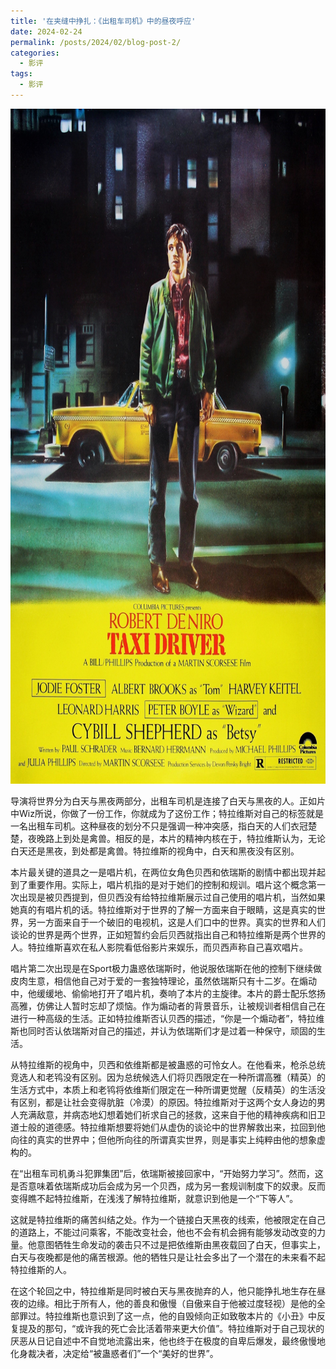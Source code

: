 ```yaml
---
title: '在夹缝中挣扎：《出租车司机》中的昼夜呼应'
date: 2024-02-24
permalink: /posts/2024/02/blog-post-2/
categories: 
  - 影评
tags:
  - 影评
---
```


<img src="/images/td.jpg" alt="Taxi Driver" width="720" height="1080">

导演将世界分为白天与黑夜两部分，出租车司机是连接了白天与黑夜的人。正如片中Wiz所说，你做了一份工作，你就成为了这份工作；特拉维斯对自己的标签就是一名出租车司机。这种昼夜的划分不只是强调一种冲突感，指白天的人们衣冠楚楚，夜晚路上到处是禽兽。相反的是，本片的精神内核在于，特拉维斯认为，无论白天还是黑夜，到处都是禽兽。特拉维斯的视角中，白天和黑夜没有区别。

本片最关键的道具之一是唱片机，在两位女角色贝西和依瑞斯的剧情中都出现并起到了重要作用。实际上，唱片机指的是对于她们的控制和规训。唱片这个概念第一次出现是被贝西提到，但贝西没有给特拉维斯展示过自己使用的唱片机，当然如果她真的有唱片机的话。特拉维斯对于世界的了解一方面来自于眼睛，这是真实的世界，另一方面来自于一个破旧的电视机，这是人们口中的世界。真实的世界和人们谈论的世界是两个世界，正如短暂约会后贝西就指出自己和特拉维斯是两个世界的人。特拉维斯喜欢在私人影院看低俗影片来娱乐，而贝西声称自己喜欢唱片。

唱片第二次出现是在Sport极力蛊惑依瑞斯时，他说服依瑞斯在他的控制下继续做皮肉生意，相信他自己对于爱的一套独特理论，虽然依瑞斯只有十二岁。在煽动中，他缓缓地、偷偷地打开了唱片机，奏响了本片的主旋律。本片的爵士配乐悠扬高雅，仿佛让人暂时忘却了烦恼。作为煽动者的背景音乐，让被规训者相信自己在进行一种高级的生活。正如特拉维斯否认贝西的描述，“你是一个煽动者”，特拉维斯也同时否认依瑞斯对自己的描述，并认为依瑞斯们才是过着一种保守，顽固的生活。

从特拉维斯的视角中，贝西和依维斯都是被蛊惑的可怜女人。在他看来，枪杀总统竞选人和老鸨没有区别。因为总统候选人们将贝西限定在一种所谓高雅（精英）的生活方式中，本质上和老鸨将依维斯们限定在一种所谓更觉醒（反精英）的生活没有区别，都是让社会变得肮脏（冷漠）的原因。特拉维斯对于这两个女人身边的男人充满敌意，并病态地幻想着她们祈求自己的拯救，这来自于他的精神疾病和旧卫道士般的道德感。特拉维斯想要将她们从虚伪的谈论中的世界解救出来，拉回到他向往的真实的世界中；但他所向往的所谓真实世界，则是事实上纯粹由他的想象虚构的。

在“出租车司机勇斗犯罪集团”后，依瑞斯被接回家中，“开始努力学习”。然而，这是否意味着依瑞斯成功后会成为另一个贝西，成为另一套规训制度下的奴隶。反而变得瞧不起特拉维斯，在浅浅了解特拉维斯，就意识到他是一个“下等人”。

这就是特拉维斯的痛苦纠结之处。作为一个链接白天黑夜的线索，他被限定在自己的道路上，不能过问乘客，不能改变社会，他也不会有机会拥有能够发动改变的力量。他意图牺牲生命发动的袭击只不过是把依维斯由黑夜载回了白天，但事实上，白天与夜晚都是他的痛苦根源。他的牺牲只是让社会多出了一个潜在的未来看不起特拉维斯的人。

在这个轮回之中，特拉维斯是同时被白天与黑夜抛弃的人，他只能挣扎地生存在昼夜的边缘。相比于所有人，他的善良和傲慢（自傲来自于他被过度轻视）是他的全部罪过。特拉维斯也意识到了这一点，他的自毁倾向正如致敬本片的《小丑》中反复提及的那句，“或许我的死亡会比活着带来更大价值”。特拉维斯对于自己现状的厌恶从日记自述中不自觉地流露出来，他也终于在极度的自卑后爆发，最终傲慢地化身裁决者，决定给“被蛊惑者们”一个“美好的世界”。
